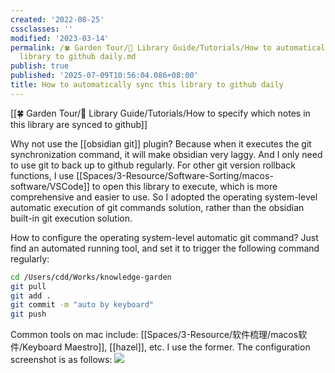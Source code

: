 ```yaml
---
created: '2022-08-25'
cssclasses: ''
modified: '2023-03-14'
permalink: /🍀 Garden Tour/🧰 Library Guide/Tutorials/How to automatically sync this
  library to github daily.md
publish: true
published: '2025-07-09T10:56:04.086+08:00'
title: How to automatically sync this library to github daily
---
```

[[🍀 Garden Tour/🧰 Library Guide/Tutorials/How to specify which notes in this library are synced to github]]

Why not use the [[obsidian git]] plugin?
Because when it executes the git synchronization command, it will make obsidian very laggy. And I only need to use git to back up to github regularly. For other git version rollback functions, I use [[Spaces/3-Resource/Software-Sorting/macos-software/VSCode]] to open this library to execute, which is more comprehensive and easier to use. So I adopted the operating system-level automatic execution of git commands solution, rather than the obsidian built-in git execution solution.

How to configure the operating system-level automatic git command?
Just find an automated running tool, and set it to trigger the following command regularly:

```zsh
cd /Users/cdd/Works/knowledge-garden
git pull
git add .
git commit -m "auto by keyboard"
git push
```

Common tools on mac include: [[Spaces/3-Resource/软件梳理/macos软件/Keyboard Maestro]], [[hazel]], etc. I use the former. The configuration screenshot is as follows:
![](https://img2.oldwinter.top/202208250919001.png) 